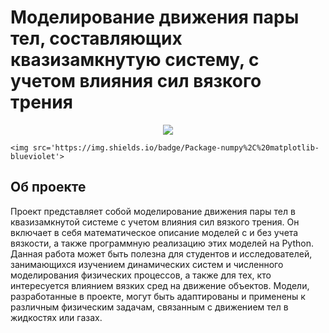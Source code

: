 # Моделирование движения пары тел, составляющих квазизамкнутую систему, с учетом влияния сил вязкого трения


<p align='center'>
	<img src='https://img.shields.io/badge/Language-python-blue'> <br>

	<img src='https://img.shields.io/badge/Package-numpy%2C%20matplotlib-blueviolet'>
</p>


## Об проекте

Проект представляет собой моделирование движения пары тел в квазизамкнутой системе с учетом влияния сил вязкого трения. Он включает в себя математическое описание моделей с и без учета вязкости, а также программную реализацию этих моделей на Python. Данная работа может быть полезна для студентов и исследователей, занимающихся изучением динамических систем и численного моделирования физических процессов, а также для тех, кто интересуется влиянием вязких сред на движение объектов. Модели, разработанные в проекте, могут быть адаптированы и применены к различным физическим задачам, связанным с движением тел в жидкостях или газах.
